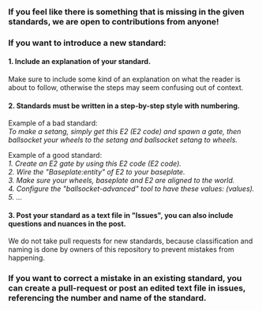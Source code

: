 ### If you feel like there is something that is missing in the given standards, we are open to contributions from anyone!

### If you want to introduce a new standard:

#### 1. Include an explanation of your standard.
Make sure to include some kind of an explanation on what the reader is about to follow, otherwise the steps may seem confusing out of context.

#### 2. Standards must be written in a step-by-step style with numbering.
Example of a bad standard:<br>
*To make a setang, simply get this E2 (E2 code) and spawn a gate, then ballsocket your wheels to the setang and ballsocket setang to wheels.*

Example of a good standard:<br>
*1. Create an E2 gate by using this E2 code (E2 code).*<br>
*2. Wire the "Baseplate:entity" of E2 to your baseplate.*<br>
*3. Make sure your wheels, baseplate and E2 are aligned to the world.*<br>
*4. Configure the "ballsocket-advanced" tool to have these values: (values).*<br>
*5. ...*<br>

#### 3. Post your standard as a text file in "Issues", you can also include questions and nuances in the post.
We do not take pull requests for new standards, because classification and naming is done by owners of this repository to prevent mistakes from happening.

### If you want to correct a mistake in an existing standard, you can create a pull-request or post an edited text file in issues, referencing the number and name of the standard.
